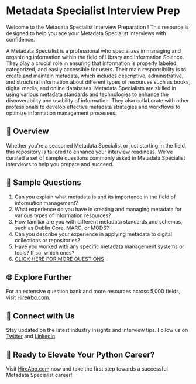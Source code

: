 # Metadata Specialist Interview Prep

Welcome to the Metadata Specialist Interview Preparation ! This resource is designed to help you ace your Metadata Specialist interviews with confidence.

A Metadata Specialist is a professional who specializes in managing and organizing information within the field of Library and Information Science. They play a crucial role in ensuring that information is properly labeled, categorized, and easily accessible for users. Their main responsibility is to create and maintain metadata, which includes descriptive, administrative, and structural information about different types of resources such as books, digital media, and online databases. Metadata Specialists are skilled in using various metadata standards and technologies to enhance the discoverability and usability of information. They also collaborate with other professionals to develop effective metadata strategies and workflows to optimize information management processes.

## 🚀 Overview

Whether you're a seasoned Metadata Specialist or just starting in the field, this repository is tailored to enhance your interview readiness. We've curated a set of sample questions commonly asked in Metadata Specialist interviews to help you prepare and succeed.

## 📝 Sample Questions

1. Can you explain what metadata is and its importance in the field of information management?
2. What experience do you have in creating and managing metadata for various types of information resources?
3. How familiar are you with different metadata standards and schemas, such as Dublin Core, MARC, or MODS?
4. Can you describe your experience in applying metadata to digital collections or repositories?
5. Have you worked with any specific metadata management systems or tools? If so, which ones?
6. [CLICK HERE FOR MORE QUESTIONS](https://hireabo.com/job/18_1_6/Metadata%20Specialist)

## 🌐 Explore Further

For an extensive question bank and more resources across 5,000 fields, visit [HireAbo.com](https://www.hireabo.com).

## 📱 Connect with Us

Stay updated on the latest industry insights and interview tips. Follow us on [Twitter](https://twitter.com/hireabo) and [LinkedIn](https://www.linkedin.com/in/hire-abo-3609972a8/).

## 🚀 Ready to Elevate Your Python Career?

Visit [HireAbo.com](https://www.hireabo.com) now and take the first step towards a successful Metadata Specialist career!